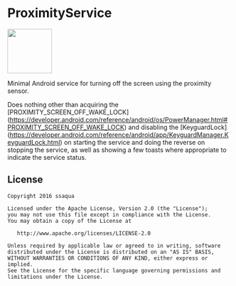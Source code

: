 # ProximityService

<a href="https://play.google.com/store/apps/details?id=ss.proximityservice">
  <img src="https://play.google.com/intl/en_us/badges/images/generic/en_badge_web_generic.png" height="100">
</a>

Minimal Android service for turning off the screen using the proximity sensor.

Does nothing other than acquiring the [PROXIMITY_SCREEN_OFF_WAKE_LOCK]
(https://developer.android.com/reference/android/os/PowerManager.html#PROXIMITY_SCREEN_OFF_WAKE_LOCK)
and disabling the [KeyguardLock]
(https://developer.android.com/reference/android/app/KeyguardManager.KeyguardLock.html)
on starting the service and doing the reverse on stopping the service, as well as showing a few toasts
where appropriate to indicate the service status.

## License


    Copyright 2016 ssaqua

    Licensed under the Apache License, Version 2.0 (the "License");
    you may not use this file except in compliance with the License.
    You may obtain a copy of the License at

       http://www.apache.org/licenses/LICENSE-2.0

    Unless required by applicable law or agreed to in writing, software
    distributed under the License is distributed on an "AS IS" BASIS,
    WITHOUT WARRANTIES OR CONDITIONS OF ANY KIND, either express or implied.
    See the License for the specific language governing permissions and
    limitations under the License.
